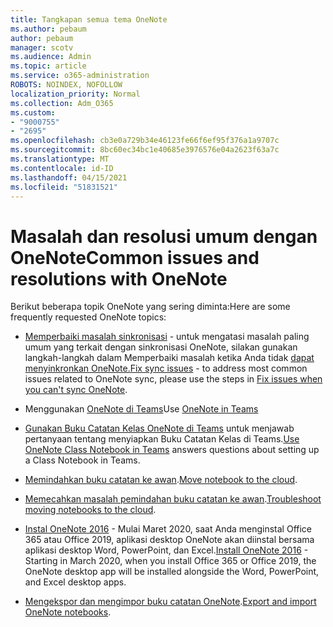 ```yaml
---
title: Tangkapan semua tema OneNote
ms.author: pebaum
author: pebaum
manager: scotv
ms.audience: Admin
ms.topic: article
ms.service: o365-administration
ROBOTS: NOINDEX, NOFOLLOW
localization_priority: Normal
ms.collection: Adm_O365
ms.custom:
- "9000755"
- "2695"
ms.openlocfilehash: cb3e0a729b34e46123fe66f6ef95f376a1a9707c
ms.sourcegitcommit: 8bc60ec34bc1e40685e3976576e04a2623f63a7c
ms.translationtype: MT
ms.contentlocale: id-ID
ms.lasthandoff: 04/15/2021
ms.locfileid: "51831521"
---
```

# <a name="common-issues-and-resolutions-with-onenote"></a><span data-ttu-id="ff4c4-102">Masalah dan resolusi umum dengan OneNote</span><span class="sxs-lookup"><span data-stu-id="ff4c4-102">Common issues and resolutions with OneNote</span></span>

<span data-ttu-id="ff4c4-103">Berikut beberapa topik OneNote yang sering diminta:</span><span class="sxs-lookup"><span data-stu-id="ff4c4-103">Here are some frequently requested OneNote topics:</span></span>

- <span data-ttu-id="ff4c4-104">[Memperbaiki masalah sinkronisasi](https://support.office.com/article/299495ef-66d1-448f-90c1-b785a6968d45) - untuk mengatasi masalah paling umum yang terkait dengan sinkronisasi OneNote, silakan gunakan langkah-langkah dalam Memperbaiki masalah ketika Anda tidak [dapat menyinkronkan OneNote.](https://support.office.com/article/Fix-issues-when-you-can-t-sync-OneNote-299495ef-66d1-448f-90c1-b785a6968d45)</span><span class="sxs-lookup"><span data-stu-id="ff4c4-104">[Fix sync issues](https://support.office.com/article/299495ef-66d1-448f-90c1-b785a6968d45) - to address most common issues related to OneNote sync, please use the steps in [Fix issues when you can't sync OneNote](https://support.office.com/article/Fix-issues-when-you-can-t-sync-OneNote-299495ef-66d1-448f-90c1-b785a6968d45).</span></span>

- <span data-ttu-id="ff4c4-105">Menggunakan [OneNote di Teams](https://support.microsoft.com/office/0ec78cc3-ba3b-4279-a88e-aa40af9865c2)</span><span class="sxs-lookup"><span data-stu-id="ff4c4-105">Use [OneNote in Teams](https://support.microsoft.com/office/0ec78cc3-ba3b-4279-a88e-aa40af9865c2)</span></span> 

- <span data-ttu-id="ff4c4-106">[Gunakan Buku Catatan Kelas OneNote di Teams](https://support.office.com/article/bd77f11f-27cd-4d41-bfbd-2b11799f1440) untuk menjawab pertanyaan tentang menyiapkan Buku Catatan Kelas di Teams.</span><span class="sxs-lookup"><span data-stu-id="ff4c4-106">[Use OneNote Class Notebook in Teams](https://support.office.com/article/bd77f11f-27cd-4d41-bfbd-2b11799f1440) answers questions about setting up a Class Notebook in Teams.</span></span>

- <span data-ttu-id="ff4c4-107">[Memindahkan buku catatan ke awan](https://support.office.com/article/d5c28b91-7b9c-45be-8f0c-529bdbba019a).</span><span class="sxs-lookup"><span data-stu-id="ff4c4-107">[Move notebook to the cloud](https://support.office.com/article/d5c28b91-7b9c-45be-8f0c-529bdbba019a).</span></span>

- <span data-ttu-id="ff4c4-108">[Memecahkan masalah pemindahan buku catatan ke awan](https://support.office.com/article/70528107-11dc-4f3f-b695-b150059dfd78).</span><span class="sxs-lookup"><span data-stu-id="ff4c4-108">[Troubleshoot moving notebooks to the cloud](https://support.office.com/article/70528107-11dc-4f3f-b695-b150059dfd78).</span></span>

- <span data-ttu-id="ff4c4-109">[Instal OneNote 2016](https://support.office.com/article/c08068d8-b517-4464-9ff2-132cb9c45c08) - Mulai Maret 2020, saat Anda menginstal Office 365 atau Office 2019, aplikasi desktop OneNote akan diinstal bersama aplikasi desktop Word, PowerPoint, dan Excel.</span><span class="sxs-lookup"><span data-stu-id="ff4c4-109">[Install OneNote 2016](https://support.office.com/article/c08068d8-b517-4464-9ff2-132cb9c45c08) -  Starting in March 2020, when you install Office 365 or Office 2019, the OneNote desktop app will be installed alongside the Word, PowerPoint, and Excel desktop apps.</span></span>

- <span data-ttu-id="ff4c4-110">[Mengekspor dan mengimpor buku catatan OneNote](https://support.office.com/article/a4b60da5-8f33-464e-b1ba-b95ce540f309).</span><span class="sxs-lookup"><span data-stu-id="ff4c4-110">[Export and import OneNote notebooks](https://support.office.com/article/a4b60da5-8f33-464e-b1ba-b95ce540f309).</span></span>
